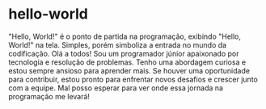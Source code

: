 # hello-world
"Hello, World!" é o ponto de partida na programação, exibindo "Hello, World!" na tela. Simples, porém simboliza a entrada no mundo da codificação.
Olá a todos! Sou um programador júnior apaixonado por tecnologia e resolução de problemas. Tenho uma abordagem curiosa e estou sempre ansioso para aprender mais. Se houver uma oportunidade para contribuir, estou pronto para enfrentar novos desafios e crescer junto com a equipe. Mal posso esperar para ver onde essa jornada na programação me levará!
